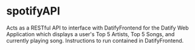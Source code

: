 # spotifyAPI

Acts as a RESTful API to interface with DatifyFrontend for the Datify Web Application which displays a user's Top 5 Artists, Top 5 Songs, and currently playing song. Instructions to run contained in DatifyFrontend. 
